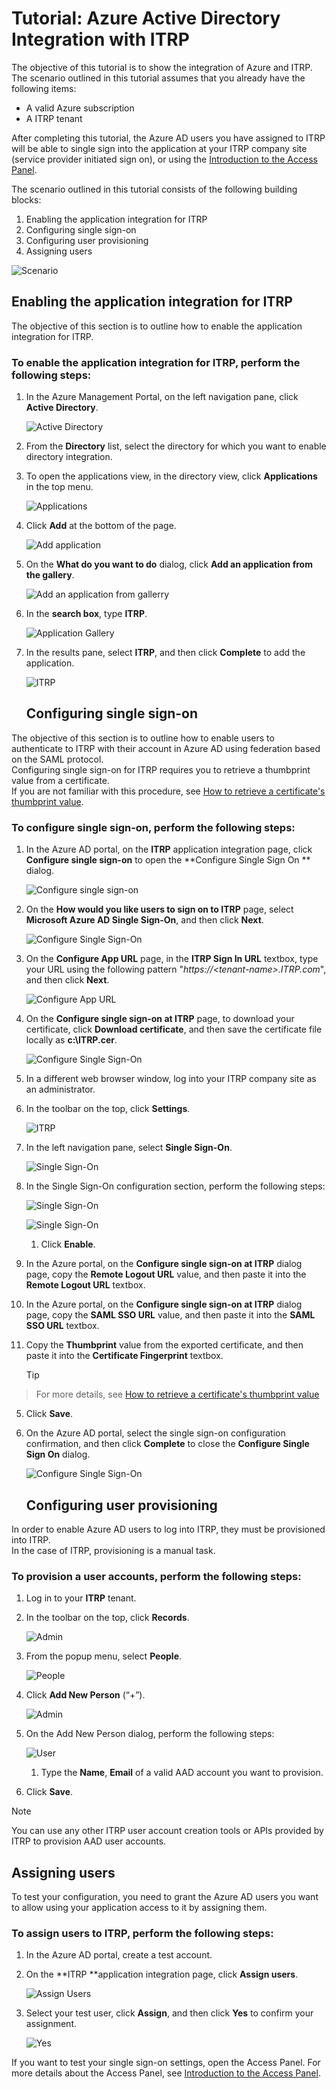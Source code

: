 <properties
    pageTitle="Tutorial: Azure Active Directory Integration with ITRP | Microsoft Azure" 
    description="Learn how to use ITRP with Azure Active Directory to enable single sign-on, automated provisioning, and more!" 
    services="active-directory" 
    authors="jeevansd"  
    documentationCenter="na" 
    manager="stevenpo"/>

<tags 
    ms.service="active-directory" 
    ms.devlang="na" 
    ms.topic="article" 
    ms.tgt_pltfrm="na" 
    ms.workload="identity" 
    ms.date="01/05/2016" 
    ms.author="jeedes" />

# Tutorial: Azure Active Directory Integration with ITRP
The objective of this tutorial is to show the integration of Azure and ITRP.  
The scenario outlined in this tutorial assumes that you already have the following items:

* A valid Azure subscription
* A ITRP tenant

After completing this tutorial, the Azure AD users you have assigned to ITRP will be able to single sign into the application at your ITRP company site (service provider initiated sign on), or using the [Introduction to the Access Panel](active-directory-saas-access-panel-introduction.md).

The scenario outlined in this tutorial consists of the following building blocks:

1. Enabling the application integration for ITRP
2. Configuring single sign-on
3. Configuring user provisioning
4. Assigning users

![Scenario](./media/active-directory-saas-itrp-tutorial/IC775551.png "Scenario")

## Enabling the application integration for ITRP
The objective of this section is to outline how to enable the application integration for ITRP.

### To enable the application integration for ITRP, perform the following steps:
1. In the Azure Management Portal, on the left navigation pane, click **Active Directory**.

   ![Active Directory](./media/active-directory-saas-itrp-tutorial/IC700993.png "Active Directory")

2. From the **Directory** list, select the directory for which you want to enable directory integration.

3. To open the applications view, in the directory view, click **Applications** in the top menu.

   ![Applications](./media/active-directory-saas-itrp-tutorial/IC700994.png "Applications")

4. Click **Add** at the bottom of the page.

   ![Add application](./media/active-directory-saas-itrp-tutorial/IC749321.png "Add application")

5. On the **What do you want to do** dialog, click **Add an application from the gallery**.

   ![Add an application from gallerry](./media/active-directory-saas-itrp-tutorial/IC749322.png "Add an application from gallerry")

6. In the **search box**, type **ITRP**.

   ![Application Gallery](./media/active-directory-saas-itrp-tutorial/IC775565.png "Application Gallery")

7. In the results pane, select **ITRP**, and then click **Complete** to add the application.

   ![ITRP](./media/active-directory-saas-itrp-tutorial/IC775566.png "ITRP")

   ## Configuring single sign-on

The objective of this section is to outline how to enable users to authenticate to ITRP with their account in Azure AD using federation based on the SAML protocol.  
Configuring single sign-on for ITRP requires you to retrieve a thumbprint value from a certificate.  
If you are not familiar with this procedure, see [How to retrieve a certificate's thumbprint value](http://youtu.be/YKQF266SAxI).

### To configure single sign-on, perform the following steps:
1. In the Azure AD portal, on the **ITRP** application integration page, click **Configure single sign-on** to open the **Configure Single Sign On ** dialog.

   ![Configure single sign-on](./media/active-directory-saas-itrp-tutorial/IC771709.png "Configure single sign-on")

2. On the **How would you like users to sign on to ITRP** page, select **Microsoft Azure AD Single Sign-On**, and then click **Next**.

   ![Configure Single Sign-On](./media/active-directory-saas-itrp-tutorial/IC775567.png "Configure Single Sign-On")

3. On the **Configure App URL** page, in the **ITRP Sign In URL** textbox, type your URL using the following pattern "*https://\<tenant-name\>.ITRP.com*", and then click **Next**.

   ![Configure App URL](./media/active-directory-saas-itrp-tutorial/IC775568.png "Configure App URL")

4. On the **Configure single sign-on at ITRP** page, to download your certificate, click **Download certificate**, and then save the certificate file locally as **c:\\ITRP.cer**.

   ![Configure Single Sign-On](./media/active-directory-saas-itrp-tutorial/IC775569.png "Configure Single Sign-On")

5. In a different web browser window, log into your ITRP company site as an administrator.

6. In the toolbar on the top, click **Settings**.

   ![ITRP](./media/active-directory-saas-itrp-tutorial/IC775570.png "ITRP")

7. In the left navigation pane, select **Single Sign-On**.

   ![Single Sign-On](./media/active-directory-saas-itrp-tutorial/IC775571.png "Single Sign-On")

8. In the Single Sign-On configuration section, perform the following steps:

   ![Single Sign-On](./media/active-directory-saas-itrp-tutorial/IC775572.png "Single Sign-On")

   ![Single Sign-On](./media/active-directory-saas-itrp-tutorial/IC775573.png "Single Sign-On")

   1. Click **Enable**.
2. In the Azure portal, on the **Configure single sign-on at ITRP** dialog page, copy the **Remote Logout URL** value, and then paste it into the **Remote Logout URL** textbox.
3. In the Azure portal, on the **Configure single sign-on at ITRP** dialog page, copy the **SAML SSO URL** value, and then paste it into the **SAML SSO URL** textbox.
4. Copy the **Thumbprint** value from the exported certificate, and then paste it into the **Certificate Fingerprint** textbox.

   > [!TIP]
> For more details, see [How to retrieve a certificate's thumbprint value](http://youtu.be/YKQF266SAxI)
> 
5. Click **Save**.


9. On the Azure AD portal, select the single sign-on configuration confirmation, and then click **Complete** to close the **Configure Single Sign On** dialog.

   ![Configure Single Sign-On](./media/active-directory-saas-itrp-tutorial/IC775574.png "Configure Single Sign-On")

   ## Configuring user provisioning

In order to enable Azure AD users to log into ITRP, they must be provisioned into ITRP.  
In the case of ITRP, provisioning is a manual task.

### To provision a user accounts, perform the following steps:
1. Log in to your **ITRP** tenant.

2. In the toolbar on the top, click **Records**.

   ![Admin](./media/active-directory-saas-itrp-tutorial/IC775575.png "Admin")

3. From the popup menu, select **People**.

   ![People](./media/active-directory-saas-itrp-tutorial/IC775587.png "People")

4. Click **Add New Person** (“+”).

   ![Admin](./media/active-directory-saas-itrp-tutorial/IC775576.png "Admin")

5. On the Add New Person dialog, perform the following steps:

   ![User](./media/active-directory-saas-itrp-tutorial/IC775577.png "User")

   1. Type the **Name**, **Email** of a valid AAD account you want to provision.
2. Click **Save**.


> [!NOTE]
> You can use any other ITRP user account creation tools or APIs provided by ITRP to provision AAD user accounts.
> 
> 
## Assigning users
To test your configuration, you need to grant the Azure AD users you want to allow using your application access to it by assigning them.

### To assign users to ITRP, perform the following steps:
1. In the Azure AD portal, create a test account.

2. On the **ITRP **application integration page, click **Assign users**.

   ![Assign Users](./media/active-directory-saas-itrp-tutorial/IC775588.png "Assign Users")

3. Select your test user, click **Assign**, and then click **Yes** to confirm your assignment.

   ![Yes](./media/active-directory-saas-itrp-tutorial/IC767830.png "Yes")


If you want to test your single sign-on settings, open the Access Panel. For more details about the Access Panel, see [Introduction to the Access Panel](active-directory-saas-access-panel-introduction.md).

